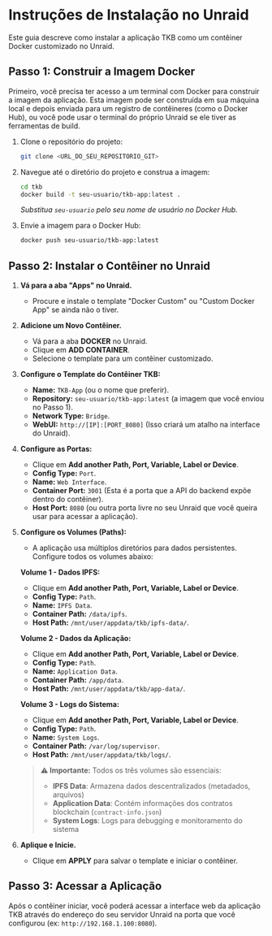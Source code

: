 # Instruções de Instalação no Unraid

Este guia descreve como instalar a aplicação TKB como um contêiner Docker customizado no Unraid.

## Passo 1: Construir a Imagem Docker

Primeiro, você precisa ter acesso a um terminal com Docker para construir a imagem da aplicação. Esta imagem pode ser construída em sua máquina local e depois enviada para um registro de contêineres (como o Docker Hub), ou você pode usar o terminal do próprio Unraid se ele tiver as ferramentas de build.

1.  Clone o repositório do projeto:
    ```bash
    git clone <URL_DO_SEU_REPOSITORIO_GIT>
    ```
2.  Navegue até o diretório do projeto e construa a imagem:
    ```bash
    cd tkb
    docker build -t seu-usuario/tkb-app:latest .
    ```
    *Substitua `seu-usuario` pelo seu nome de usuário no Docker Hub.*

3.  Envie a imagem para o Docker Hub:
    ```bash
    docker push seu-usuario/tkb-app:latest
    ```

## Passo 2: Instalar o Contêiner no Unraid

1.  **Vá para a aba "Apps" no Unraid.**
    -   Procure e instale o template "Docker Custom" ou "Custom Docker App" se ainda não o tiver.

2.  **Adicione um Novo Contêiner.**
    -   Vá para a aba **DOCKER** no Unraid.
    -   Clique em **ADD CONTAINER**.
    -   Selecione o template para um contêiner customizado.

3.  **Configure o Template do Contêiner TKB:**

    -   **Name:** `TKB-App` (ou o nome que preferir).
    -   **Repository:** `seu-usuario/tkb-app:latest` (a imagem que você enviou no Passo 1).
    -   **Network Type:** `Bridge`.
    -   **WebUI:** `http://[IP]:[PORT_8080]` (Isso criará um atalho na interface do Unraid).

4.  **Configure as Portas:**
    -   Clique em **Add another Path, Port, Variable, Label or Device**.
    -   **Config Type:** `Port`.
    -   **Name:** `Web Interface`.
    -   **Container Port:** `3001` (Esta é a porta que a API do backend expõe dentro do contêiner).
    -   **Host Port:** `8080` (ou outra porta livre no seu Unraid que você queira usar para acessar a aplicação).

5.  **Configure os Volumes (Paths):**
    -   A aplicação usa múltiplos diretórios para dados persistentes. Configure todos os volumes abaixo:
    
    **Volume 1 - Dados IPFS:**
    -   Clique em **Add another Path, Port, Variable, Label or Device**.
    -   **Config Type:** `Path`.
    -   **Name:** `IPFS Data`.
    -   **Container Path:** `/data/ipfs`.
    -   **Host Path:** `/mnt/user/appdata/tkb/ipfs-data/`.
    
    **Volume 2 - Dados da Aplicação:**
    -   Clique em **Add another Path, Port, Variable, Label or Device**.
    -   **Config Type:** `Path`.
    -   **Name:** `Application Data`.
    -   **Container Path:** `/app/data`.
    -   **Host Path:** `/mnt/user/appdata/tkb/app-data/`.
    
    **Volume 3 - Logs do Sistema:**
    -   Clique em **Add another Path, Port, Variable, Label or Device**.
    -   **Config Type:** `Path`.
    -   **Name:** `System Logs`.
    -   **Container Path:** `/var/log/supervisor`.
    -   **Host Path:** `/mnt/user/appdata/tkb/logs/`.

    > **⚠️ Importante:** Todos os três volumes são essenciais:
    > - **IPFS Data**: Armazena dados descentralizados (metadados, arquivos)
    > - **Application Data**: Contém informações dos contratos blockchain (`contract-info.json`)
    > - **System Logs**: Logs para debugging e monitoramento do sistema

6.  **Aplique e Inicie.**
    -   Clique em **APPLY** para salvar o template e iniciar o contêiner.

## Passo 3: Acessar a Aplicação

Após o contêiner iniciar, você poderá acessar a interface web da aplicação TKB através do endereço do seu servidor Unraid na porta que você configurou (ex: `http://192.168.1.100:8080`).

